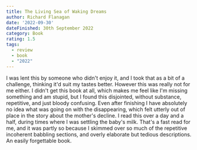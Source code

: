 ```yaml
---
title: The Living Sea of Waking Dreams
author: Richard Flanagan
date: '2022-09-30'
dateFinished: 30th September 2022
category: Book
rating: 1.5
tags:
  - review
  - book
  - "2022"
---
```


I was lent this by someone who didn't enjoy it, and I took that as a bit of a challenge, thinking it'd suit my tastes better. However this was really not for me either. I didn't get this book at all, which makes me feel like I'm missing something and am stupid, but I found this disjointed, without substance, repetitive, and just bloody confusing. Even after finishing I have absolutely no idea what was going on with the disappearing, which felt utterly out of place in the story about the mother's decline. I read this over a day and a half, during times where I was settling the baby's milk. That's a fast read for me, and it was partly so because I skimmed over so much of the repetitive incoherent babbling sections, and overly elaborate but tedious descriptions. An easily forgettable book.